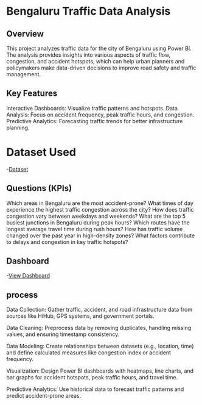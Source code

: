 # Bengaluru Traffic Data Analysis 
## Overview
This project analyzes traffic data for the city of Bengaluru using Power BI. The analysis provides insights into various aspects of traffic flow, congestion, and accident hotspots, which can help urban planners and policymakers make data-driven decisions to improve road safety and traffic management.

## Key Features
Interactive Dashboards: Visualize traffic patterns and hotspots.
Data Analysis: Focus on accident frequency, peak traffic hours, and congestion.
Predictive Analytics: Forecasting traffic trends for better infrastructure planning.

# Dataset Used
-<a href ="https://github.com/sudhagarv555/Bengaluru-Traffic-Data-Analysis/blob/main/Banglore_traffic_Dataset.csv">Dataset</a>

## Questions (KPIs)

Which areas in Bengaluru are the most accident-prone?
What times of day experience the highest traffic congestion across the city?
How does traffic congestion vary between weekdays and weekends?
What are the top 5 busiest junctions in Bengaluru during peak hours?
Which routes have the longest average travel time during rush hours?
How has traffic volume changed over the past year in high-density zones?
What factors contribute to delays and congestion in key traffic hotspots?

## Dashboard 
-<a href="https://github.com/sudhagarv555/Bengaluru-Traffic-Data-Analysis/blob/main/POWER%20BI%20PROJECT.pbix">View Dashboard</a>

## process
Data Collection: Gather traffic, accident, and road infrastructure data from sources like HiHub, GPS systems, and government portals.

Data Cleaning: Preprocess data by removing duplicates, handling missing values, and ensuring timestamp consistency.

Data Modeling: Create relationships between datasets (e.g., location, time) and define calculated measures like congestion index or accident frequency.

Visualization: Design Power BI dashboards with heatmaps, line charts, and bar graphs for accident hotspots, peak traffic hours, and travel time.

Predictive Analytics: Use historical data to forecast traffic patterns and predict accident-prone areas.

